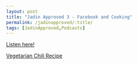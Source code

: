 ```yaml
---
layout: post
title: "Jadin Approved 3 - Facebook and Cooking"
permalink: /jadinapproved/:title/
tags: [JadinApproved,Podcasts]
---
```

[Listen here!](https://soundcloud.com/jadinapproved/3-facebook-and-cooking)

[Vegetarian Chili Recipe](https://cookieandkate.com/2015/vegetarian-chili-recipe/)